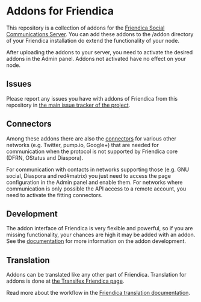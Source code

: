 Addons for Friendica
====================

This repository is a collection of addons for the [Friendica Social Communications Server](https://github.com/friendica/friendica).
You can add these addons to the /addon directory of your Friendica installation do extend the functionality of your node.

After uploading the addons to your server, you need to activate the desired addons in the Admin panel. Addons not activated have no effect on your node.

## Issues

Please report any issues you have with addons of Friendica from this repository in [the main issue tracker of the project](https://github.com/friendica/friendica/issues).

## Connectors

Among these addons there are also the [connectors](https://github.com/friendica/friendica/blob/stable/doc/Connectors.md) for various other networks (e.g. Twitter, pump.io, Google+) that are needed for communication when the protocol is not supported by Friendica core (DFRN, OStatus and Diaspora).

For communication with contacts in networks supporting those (e.g. GNU social, Diaspora and red#matrix) you just need to access the page configuration in the Admin panel and enable them. For networks where communication is only possible the API access to a remote account, you need to activate the fitting connectors.

## Development

The addon interface of Friendica is very flexible and powerful, so if you are missing functionality, your chances are high it may be added with an addon.
See the [documentation](https://github.com/friendica/friendica/blob/stable/doc/Addons.md) for more information on the addon development.

## Translation

Addons can be translated like any other part of Friendica.
Translation for addons is done at [the Transifex Friendica page](https://www.transifex.com/Friendica/friendica/dashboard/).

Read more about the workflow in the [Friendica translation documentation](https://github.com/friendica/friendica/blob/stable/doc/translations.md#addon).
